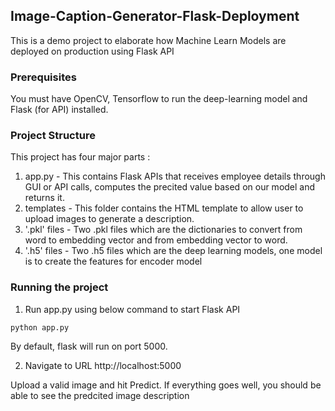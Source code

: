 ## Image-Caption-Generator-Flask-Deployment
This is a demo project to elaborate how Machine Learn Models are deployed on production using Flask API

### Prerequisites
You must have OpenCV, Tensorflow to run the deep-learning model and Flask (for API) installed.

### Project Structure
This project has four major parts :
1. app.py - This contains Flask APIs that receives employee details through GUI or API calls, computes the precited value based on our model and returns it.
2. templates - This folder contains the HTML template to allow user to upload images to generate a description.
3. '.pkl' files - Two .pkl files which are the dictionaries to convert from word to embedding vector and from embedding vector to word.
4. '.h5' files - Two .h5 files which are the deep learning models, one model is to create the features for encoder model

### Running the project
1. Run app.py using below command to start Flask API
```
python app.py
```
By default, flask will run on port 5000.

2. Navigate to URL http://localhost:5000

Upload a valid image and hit Predict.
If everything goes well, you should  be able to see the predcited image description
